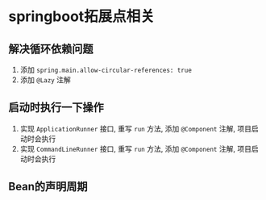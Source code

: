 # springboot拓展点相关
## 解决循环依赖问题
1. 添加 `spring.main.allow-circular-references: true`
2. 添加 `@Lazy` 注解
## 启动时执行一下操作
1. 实现 `ApplicationRunner` 接口, 重写 `run` 方法, 添加 `@Component` 注解, 项目启动时会执行
2. 实现 `CommandLineRunner` 接口, 重写 `run` 方法, 添加 `@Component` 注解, 项目启动时会执行
## Bean的声明周期